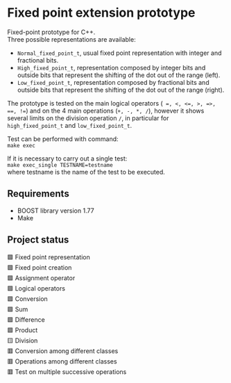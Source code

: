 # Fixed point extension prototype

Fixed-point prototype for C++. <br/>
Three possible representations are available:

- `Normal_fixed_point_t`, usual fixed point representation with integer and fractional bits.
- `High_fixed_point_t`, representation composed by integer bits and outside bits that represent the shifting of the dot out of the range (left).
- `Low_fixed_point_t`, representation composed by fractional bits and outside bits that represent the shifting of the dot out of the range (right).

The prototype is tested on the main logical operators (` =, <, <=, >, =>, ==, !=`) and on the 4 main operations (`+, -, *, /`), however 
it shows several limits on the division operation `/`, in particular for `high_fixed_point_t` and `low_fixed_point_t`. <br/>

Test can be performed with command: <br/>
`make exec`
<br/>

If it is necessary to carry out a single test: <br/>
`make exec_single TESTNAME=testname` <br/>
where testname is the name of the test to be executed.

## Requirements
- BOOST library version 1.77
- Make

## Project status
:green_square: Fixed point representation <br/> 
:green_square: Fixed point creation <br/>
:green_square: Assignment operator <br/>
:green_square: Logical operators <br/>
:green_square: Conversion <br/>
:green_square: Sum <br/>
:green_square: Difference <br/>
:green_square: Product <br/>
:yellow_square: Division <br/>
:red_square: Conversion among different classes <br/>
:red_square: Operations among different classes <br/>
:red_square: Test on multiple successive operations <br/>
